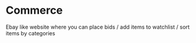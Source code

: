 # Commerce
Ebay like website where you can place bids / add items to watchlist / sort items by categories
